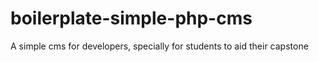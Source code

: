 # boilerplate-simple-php-cms
 A simple cms for developers, specially for students to aid their capstone
